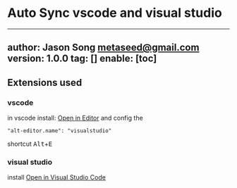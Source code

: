 # Auto Sync vscode and visual studio
---
author: Jason Song <metaseed@gmail.com>
version: 1.0.0
tag: []
enable: [toc]
---

## Extensions used
### vscode
in vscode install: [Open in Editor](https://marketplace.visualstudio.com/items?itemName=generalov.open-in-editor-vscode) and config the 
```
"alt-editor.name": "visualstudio" 
```
shortcut <kbd>Alt</kbd>+<kbd>E</kbd>

### visual studio
install [Open in Visual Studio Code](https://marketplace.visualstudio.com/items?itemName=MadsKristensen.OpeninVisualStudioCode)